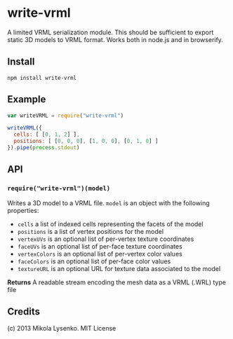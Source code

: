 write-vrml
==========
A limited VRML serialization module.  This should be sufficient to export static 3D models to VRML format.  Works both in node.js and in browserify.

## Install

    npm install write-vrml

## Example

```javascript
var writeVRML = require("write-vrml")

writeVRML({
  cells: [ [0, 1, 2] ],
  positions: [ [0, 0, 0], [1, 0, 0], [0, 1, 0] ]
}).pipe(process.stdout)
```

## API

### `require("write-vrml")(model)`
Writes a 3D model to a VRML file.  `model` is an object with the following properties:

* `cells` a list of indexed cells representing the facets of the model
* `positions` is a list of vertex positions for the model
* `vertexUVs` is an optional list of per-vertex texture coordinates
* `faceUVs` is an optional list of per-face texture coordinates
* `vertexColors` is an optional list of per-vertex color values
* `faceColors` is an optional list of per-face color values
* `textureURL` is an optional URL for texture data associated to the model

**Returns** A readable stream encoding the mesh data as a VRML (.WRL) type file

## Credits
(c) 2013 Mikola Lysenko. MIT License